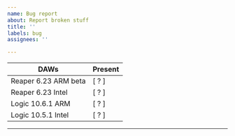 ```yaml
---
name: Bug report
about: Report broken stuff
title: ''
labels: bug
assignees: ''

---
```


| **DAWs** | Present |
|--|--|
| Reaper 6.23 ARM beta | [ ? ]
| Reaper 6.23 Intel | [ ? ]
| Logic 10.6.1 ARM | [ ? ]
| Logic 10.5.1 Intel | [ ? ]

---
